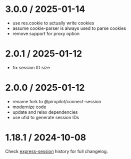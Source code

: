 
3.0.0 / 2025-01-14
==================

 * use res.cookie to actually write cookies
 * assume cookie-parser is always used to parse cookies
 * remove support for proxy option

2.0.1 / 2025-01-12
==================

 * fix session ID size

2.0.0 / 2025-01-12
==================

 * rename fork to @pirxpilot/connect-session
 * modernize code
 * update and relax dependencies
 * use ufid to generate session IDs

1.18.1 / 2024-10-08
==========

Check [express-session] history for full changelog.

[express-session]: https://github.com/expressjs/session/blob/v1.18.1/HISTORY.md

